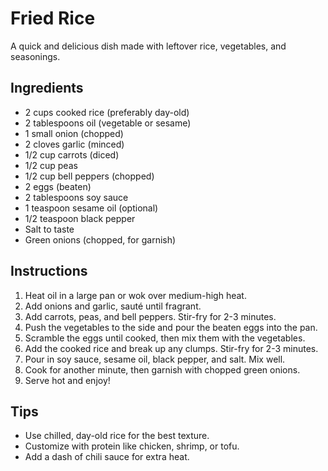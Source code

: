 # Fried Rice  
A quick and delicious dish made with leftover rice, vegetables, and seasonings.  
## Ingredients  
- 2 cups cooked rice (preferably day-old)  
- 2 tablespoons oil (vegetable or sesame)  
- 1 small onion (chopped)  
- 2 cloves garlic (minced)  
- 1/2 cup carrots (diced)  
- 1/2 cup peas  
- 1/2 cup bell peppers (chopped)  
- 2 eggs (beaten)  
- 2 tablespoons soy sauce  
- 1 teaspoon sesame oil (optional)  
- 1/2 teaspoon black pepper  
- Salt to taste  
- Green onions (chopped, for garnish)  
## Instructions  
1. Heat oil in a large pan or wok over medium-high heat.  
2. Add onions and garlic, sauté until fragrant.  
3. Add carrots, peas, and bell peppers. Stir-fry for 2-3 minutes.  
4. Push the vegetables to the side and pour the beaten eggs into the pan.  
5. Scramble the eggs until cooked, then mix them with the vegetables.  
6. Add the cooked rice and break up any clumps. Stir-fry for 2-3 minutes.  
7. Pour in soy sauce, sesame oil, black pepper, and salt. Mix well.  
8. Cook for another minute, then garnish with chopped green onions.  
9. Serve hot and enjoy!  
## Tips  
- Use chilled, day-old rice for the best texture.  
- Customize with protein like chicken, shrimp, or tofu.  
- Add a dash of chili sauce for extra heat.  
